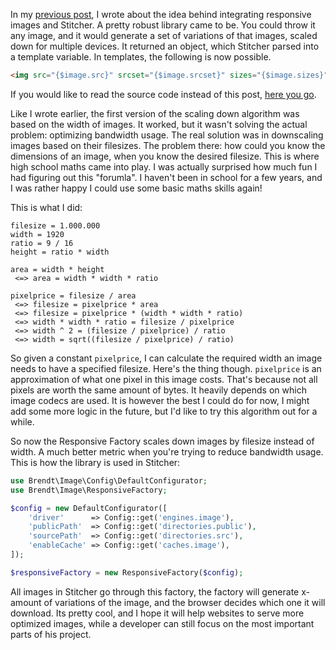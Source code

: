 In my [previous post](/blog/tackling_repsonsive_images-part_1), I wrote about the idea behind integrating responsive images and Stitcher. A pretty robust library came to be. You could throw it any image, and it would generate a set of variations of that images, scaled down for multiple devices. It returned an object, which Stitcher parsed into a template variable. In templates, the following is now possible.

```html
<img src="{$image.src}" srcset="{$image.srcset}" sizes="{$image.sizes}" />
```

If you would like to read the source code instead of this post, [here you go](https://github.com/brendt/responsive-images).

Like I wrote earlier, the first version of the scaling down algorithm was based on the width of images. It worked, but it wasn't solving the actual problem: optimizing bandwidth usage. The real solution was in downscaling images based on their filesizes. The problem there: how could you know the dimensions of an image, when you know the desired filesize. This is where high school maths came into play. I was actually surprised how much fun I had figuring out this "forumla". I haven't been in school for a few years, and I was rather happy I could use some basic maths skills again!

This is what I did:

```
filesize = 1.000.000
width = 1920
ratio = 9 / 16
height = ratio * width

area = width * height
 <=> area = width * width * ratio

pixelprice = filesize / area
 <=> filesize = pixelprice * area
 <=> filesize = pixelprice * (width * width * ratio)
 <=> width * width * ratio = filesize / pixelprice
 <=> width ^ 2 = (filesize / pixelprice) / ratio
 <=> width = sqrt((filesize / pixelprice) / ratio)
```

So given a constant `pixelprice`, I can calculate the required width an image needs to have a specified filesize. Here's the thing though. `pixelprice` is an approximation of what one pixel in this image costs. That's because not all pixels are worth the same amount of bytes. It heavily depends on which image codecs are used. It is however the best I could do for now, I might add some more logic in the future, but I'd like to try this algorithm out for a while. 

So now the Responsive Factory scales down images by filesize instead of width. A much better metric when you're trying to reduce bandwidth usage. This is how the library is used in Stitcher:

```php
use Brendt\Image\Config\DefaultConfigurator;
use Brendt\Image\ResponsiveFactory;

$config = new DefaultConfigurator([
    'driver'      => Config::get('engines.image'),
    'publicPath'  => Config::get('directories.public'),
    'sourcePath'  => Config::get('directories.src'),
    'enableCache' => Config::get('caches.image'),
]);

$responsiveFactory = new ResponsiveFactory($config);
```

All images in Stitcher go through this factory, the factory will generate x-amount of variations of the image, and the browser decides which one it will download. Its pretty cool, and I hope it will help websites to serve more optimized images, while a developer can still focus on the most important parts of his project.
